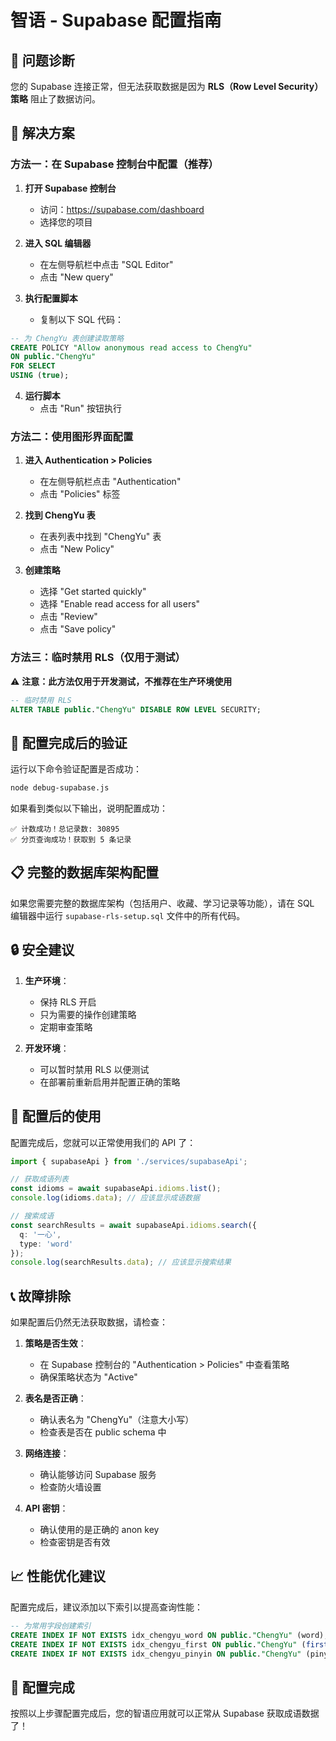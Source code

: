 # 智语 - Supabase 配置指南

## 🚨 问题诊断

您的 Supabase 连接正常，但无法获取数据是因为 **RLS（Row Level Security）策略** 阻止了数据访问。

## 🔧 解决方案

### 方法一：在 Supabase 控制台中配置（推荐）

1. **打开 Supabase 控制台**
   - 访问：https://supabase.com/dashboard
   - 选择您的项目

2. **进入 SQL 编辑器**
   - 在左侧导航栏中点击 "SQL Editor"
   - 点击 "New query"

3. **执行配置脚本**
   - 复制以下 SQL 代码：

```sql
-- 为 ChengYu 表创建读取策略
CREATE POLICY "Allow anonymous read access to ChengYu" 
ON public."ChengYu" 
FOR SELECT 
USING (true);
```

4. **运行脚本**
   - 点击 "Run" 按钮执行

### 方法二：使用图形界面配置

1. **进入 Authentication > Policies**
   - 在左侧导航栏点击 "Authentication"
   - 点击 "Policies" 标签

2. **找到 ChengYu 表**
   - 在表列表中找到 "ChengYu" 表
   - 点击 "New Policy"

3. **创建策略**
   - 选择 "Get started quickly"
   - 选择 "Enable read access for all users"
   - 点击 "Review"
   - 点击 "Save policy"

### 方法三：临时禁用 RLS（仅用于测试）

⚠️ **注意：此方法仅用于开发测试，不推荐在生产环境使用**

```sql
-- 临时禁用 RLS
ALTER TABLE public."ChengYu" DISABLE ROW LEVEL SECURITY;
```

## 🎯 配置完成后的验证

运行以下命令验证配置是否成功：

```bash
node debug-supabase.js
```

如果看到类似以下输出，说明配置成功：

```
✅ 计数成功！总记录数: 30895
✅ 分页查询成功！获取到 5 条记录
```

## 📋 完整的数据库架构配置

如果您需要完整的数据库架构（包括用户、收藏、学习记录等功能），请在 SQL 编辑器中运行 `supabase-rls-setup.sql` 文件中的所有代码。

## 🔒 安全建议

1. **生产环境**：
   - 保持 RLS 开启
   - 只为需要的操作创建策略
   - 定期审查策略

2. **开发环境**：
   - 可以暂时禁用 RLS 以便测试
   - 在部署前重新启用并配置正确的策略

## 🚀 配置后的使用

配置完成后，您就可以正常使用我们的 API 了：

```typescript
import { supabaseApi } from './services/supabaseApi';

// 获取成语列表
const idioms = await supabaseApi.idioms.list();
console.log(idioms.data); // 应该显示成语数据

// 搜索成语
const searchResults = await supabaseApi.idioms.search({
  q: '一心',
  type: 'word'
});
console.log(searchResults.data); // 应该显示搜索结果
```

## 📞 故障排除

如果配置后仍然无法获取数据，请检查：

1. **策略是否生效**：
   - 在 Supabase 控制台的 "Authentication > Policies" 中查看策略
   - 确保策略状态为 "Active"

2. **表名是否正确**：
   - 确认表名为 "ChengYu"（注意大小写）
   - 检查表是否在 public schema 中

3. **网络连接**：
   - 确认能够访问 Supabase 服务
   - 检查防火墙设置

4. **API 密钥**：
   - 确认使用的是正确的 anon key
   - 检查密钥是否有效

## 📈 性能优化建议

配置完成后，建议添加以下索引以提高查询性能：

```sql
-- 为常用字段创建索引
CREATE INDEX IF NOT EXISTS idx_chengyu_word ON public."ChengYu" (word);
CREATE INDEX IF NOT EXISTS idx_chengyu_first ON public."ChengYu" (first);
CREATE INDEX IF NOT EXISTS idx_chengyu_pinyin ON public."ChengYu" (pinyin);
```

## 🎉 配置完成

按照以上步骤配置完成后，您的智语应用就可以正常从 Supabase 获取成语数据了！ 